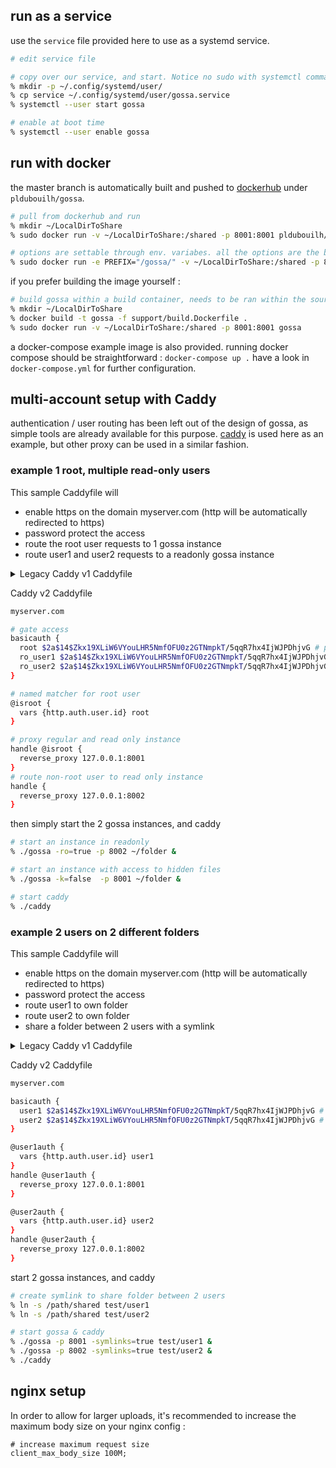 ## run as a service

use the `service` file provided here to use as a systemd service.

```sh
# edit service file

# copy over our service, and start. Notice no sudo with systemctl command !
% mkdir -p ~/.config/systemd/user/
% cp service ~/.config/systemd/user/gossa.service
% systemctl --user start gossa

# enable at boot time
% systemctl --user enable gossa
```

## run with docker

the master branch is automatically built and pushed to [dockerhub](https://hub.docker.com/r/pldubouilh/gossa) under `pldubouilh/gossa`.

```sh
# pull from dockerhub and run
% mkdir ~/LocalDirToShare
% sudo docker run -v ~/LocalDirToShare:/shared -p 8001:8001 pldubouilh/gossa

# options are settable through env. variabes. all the options are the build.Dockerfile
% sudo docker run -e PREFIX="/gossa/" -v ~/LocalDirToShare:/shared -p 8001:8001 pldubouilh/gossa
```

if you prefer building the image yourself :

```sh
# build gossa within a build container, needs to be ran within the sources, ../ from here, and run
% mkdir ~/LocalDirToShare
% docker build -t gossa -f support/build.Dockerfile .
% sudo docker run -v ~/LocalDirToShare:/shared -p 8001:8001 gossa
```

a docker-compose example image is also provided. running docker compose should be straightforward : `docker-compose up .` have a look in `docker-compose.yml` for further configuration.

## multi-account setup with Caddy

authentication / user routing has been left out of the design of gossa, as simple tools are already available for this purpose. [caddy](https://caddyserver.com) is used here as an example, but other proxy can be used in a similar fashion.

### example 1 root, multiple read-only users

This sample Caddyfile will
 + enable https on the domain myserver.com (http will be automatically redirected to https)
 + password protect the access
 + route the root user requests to 1 gossa instance
 + route user1 and user2 requests to a readonly gossa instance

<details>
  <summary>Legacy Caddy v1 Caddyfile</summary>
  
  ```sh
  myserver.com
  
  # proxy regular and read only instance
  proxy /   127.0.0.1:8001
  proxy /ro 127.0.0.1:8002 { without /ro }
  
  # reroute non-root user to read-only
  # cm9... is the output of `printf "root:password" | base64`
  rewrite {
    if {>Authorization} not "Basic cm9vdDpwYXNzd29yZA=="
    to /ro/{path}
  }
  
  # gate access
  basicauth / root     password
  basicauth / ro_user1 passworduser1
  basicauth / ro_user2 passworduser2
  ```
</details>

Caddy v2 Caddyfile

```sh
myserver.com

# gate access
basicauth {
  root $2a$14$Zkx19XLiW6VYouLHR5NmfOFU0z2GTNmpkT/5qqR7hx4IjWJPDhjvG # password is "hiccup"
  ro_user1 $2a$14$Zkx19XLiW6VYouLHR5NmfOFU0z2GTNmpkT/5qqR7hx4IjWJPDhjvG # password is "hiccup"
  ro_user2 $2a$14$Zkx19XLiW6VYouLHR5NmfOFU0z2GTNmpkT/5qqR7hx4IjWJPDhjvG # password is "hiccup"
}

# named matcher for root user
@isroot {
  vars {http.auth.user.id} root
}

# proxy regular and read only instance
handle @isroot {
  reverse_proxy 127.0.0.1:8001
}
# route non-root user to read only instance
handle {
  reverse_proxy 127.0.0.1:8002
}
```

then simply start the 2 gossa instances, and caddy

```sh
# start an instance in readonly
% ./gossa -ro=true -p 8002 ~/folder &

# start an instance with access to hidden files
% ./gossa -k=false  -p 8001 ~/folder &

# start caddy
% ./caddy
```

### example 2 users on 2 different folders

This sample Caddyfile will
 + enable https on the domain myserver.com (http will be automatically redirected to https)
 + password protect the access
 + route user1 to own folder
 + route user2 to own folder
 + share a folder between 2 users with a symlink

<details>
  <summary>Legacy Caddy v1 Caddyfile</summary>

  ```sh
  myserver.com
  
  proxy /user1 127.0.0.1:8001 { without /user1 }
  proxy /user2 127.0.0.1:8002 { without /user2 }
  
  basicauth / user1 passworduser1
  basicauth / user2 passworduser2
  
  rewrite {
    if {>Authorization} is "Basic dXNlcjE6cGFzc3dvcmR1c2VyMQ=="
    to /user1/{path}
  }
  
  rewrite {
    if {>Authorization} is "Basic dXNlcjI6cGFzc3dvcmR1c2VyMg=="
    to /user2/{path}
  }
  ```
</details>

Caddy v2 Caddyfile

```sh
myserver.com

basicauth {
  user1 $2a$14$Zkx19XLiW6VYouLHR5NmfOFU0z2GTNmpkT/5qqR7hx4IjWJPDhjvG # password is "hiccup"
  user2 $2a$14$Zkx19XLiW6VYouLHR5NmfOFU0z2GTNmpkT/5qqR7hx4IjWJPDhjvG # password is "hiccup"
}

@user1auth {
  vars {http.auth.user.id} user1 
}
handle @user1auth {
  reverse_proxy 127.0.0.1:8001
}

@user2auth {
  vars {http.auth.user.id} user2
}
handle @user2auth {
  reverse_proxy 127.0.0.1:8002
}
```

start 2 gossa instances, and caddy

```sh
# create symlink to share folder between 2 users
% ln -s /path/shared test/user1
% ln -s /path/shared test/user2

# start gossa & caddy
% ./gossa -p 8001 -symlinks=true test/user1 &
% ./gossa -p 8002 -symlinks=true test/user2 &
% ./caddy
```

## nginx setup

In order to allow for larger uploads, it's recommended to increase the maximum body size on your nginx config :

```
# increase maximum request size
client_max_body_size 100M;
```
